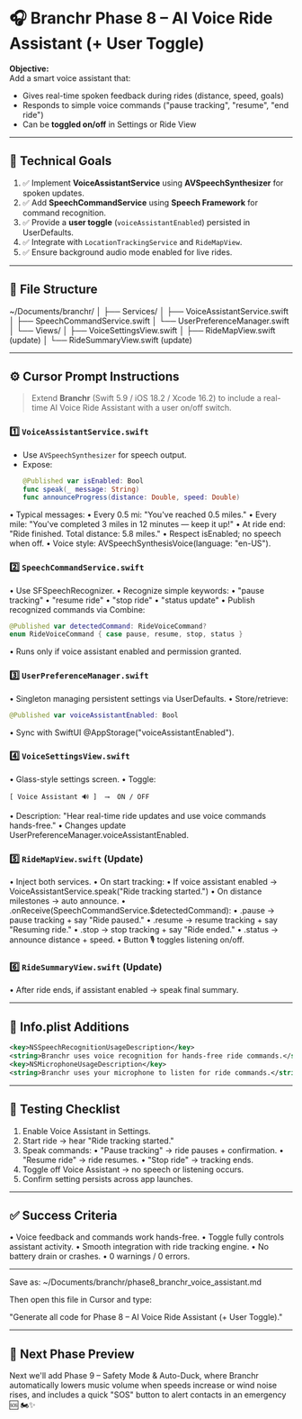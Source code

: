 # 🎧 Branchr Phase 8 – AI Voice Ride Assistant (+ User Toggle)

**Objective:**  
Add a smart voice assistant that:
- Gives real-time spoken feedback during rides (distance, speed, goals)
- Responds to simple voice commands ("pause tracking", "resume", "end ride")
- Can be **toggled on/off** in Settings or Ride View

---

## 🧠 Technical Goals
1. ✅ Implement **VoiceAssistantService** using **AVSpeechSynthesizer** for spoken updates.  
2. ✅ Add **SpeechCommandService** using **Speech Framework** for command recognition.  
3. ✅ Provide a **user toggle** (`voiceAssistantEnabled`) persisted in UserDefaults.  
4. ✅ Integrate with `LocationTrackingService` and `RideMapView`.  
5. ✅ Ensure background audio mode enabled for live rides.

---

## 📂 File Structure

~/Documents/branchr/
│
├── Services/
│   ├── VoiceAssistantService.swift
│   ├── SpeechCommandService.swift
│   └── UserPreferenceManager.swift
│
└── Views/
│   ├── VoiceSettingsView.swift
│   ├── RideMapView.swift      (update)
│   └── RideSummaryView.swift  (update)

---

## ⚙️ Cursor Prompt Instructions

> Extend **Branchr** (Swift 5.9 / iOS 18.2 / Xcode 16.2) to include a real-time AI Voice Ride Assistant with a user on/off switch.

### 1️⃣ `VoiceAssistantService.swift`
- Use `AVSpeechSynthesizer` for speech output.  
- Expose:
  ```swift
  @Published var isEnabled: Bool
  func speak(_ message: String)
  func announceProgress(distance: Double, speed: Double)
  ```

•    Typical messages:
    •    Every 0.5 mi: "You've reached 0.5 miles."
    •    Every mile: "You've completed 3 miles in 12 minutes — keep it up!"
    •    At ride end: "Ride finished. Total distance: 5.8 miles."
    •    Respect isEnabled; no speech when off.
    •    Voice style: AVSpeechSynthesisVoice(language: "en-US").

### 2️⃣ `SpeechCommandService.swift`
•    Use SFSpeechRecognizer.
•    Recognize simple keywords:
    •    "pause tracking"
    •    "resume ride"
    •    "stop ride"
    •    "status update"
•    Publish recognized commands via Combine:

```swift
@Published var detectedCommand: RideVoiceCommand?
enum RideVoiceCommand { case pause, resume, stop, status }
```

•    Runs only if voice assistant enabled and permission granted.

### 3️⃣ `UserPreferenceManager.swift`
•    Singleton managing persistent settings via UserDefaults.
•    Store/retrieve:

```swift
@Published var voiceAssistantEnabled: Bool
```

•    Sync with SwiftUI @AppStorage("voiceAssistantEnabled").

### 4️⃣ `VoiceSettingsView.swift`
•    Glass-style settings screen.
•    Toggle:

```
[ Voice Assistant 🔊 ]  ⟶  ON / OFF
```

•    Description: "Hear real-time ride updates and use voice commands hands-free."
•    Changes update UserPreferenceManager.voiceAssistantEnabled.

### 5️⃣ `RideMapView.swift` (Update)
•    Inject both services.
•    On start tracking:
    •    If voice assistant enabled → VoiceAssistantService.speak("Ride tracking started.")
•    On distance milestones → auto announce.
•    .onReceive(SpeechCommandService.$detectedCommand):
    •    .pause → pause tracking + say "Ride paused."
    •    .resume → resume tracking + say "Resuming ride."
    •    .stop → stop tracking + say "Ride ended."
    •    .status → announce distance + speed.
•    Button 🎙 toggles listening on/off.

### 6️⃣ `RideSummaryView.swift` (Update)
•    After ride ends, if assistant enabled → speak final summary.

---

## 🔐 Info.plist Additions

```xml
<key>NSSpeechRecognitionUsageDescription</key>
<string>Branchr uses voice recognition for hands-free ride commands.</string>
<key>NSMicrophoneUsageDescription</key>
<string>Branchr uses your microphone to listen for ride commands.</string>
```

---

## 🧪 Testing Checklist
1.    Enable Voice Assistant in Settings.
2.    Start ride → hear "Ride tracking started."
3.    Speak commands:
    •    "Pause tracking" → ride pauses + confirmation.
    •    "Resume ride" → ride resumes.
    •    "Stop ride" → tracking ends.
4.    Toggle off Voice Assistant → no speech or listening occurs.
5.    Confirm setting persists across app launches.

---

## ✅ Success Criteria
•    Voice feedback and commands work hands-free.
•    Toggle fully controls assistant activity.
•    Smooth integration with ride tracking engine.
•    No battery drain or crashes.
•    0 warnings / 0 errors.

---

Save as:
~/Documents/branchr/phase8_branchr_voice_assistant.md

Then open this file in Cursor and type:

"Generate all code for Phase 8 – AI Voice Ride Assistant (+ User Toggle)."

---

## 🏁 Next Phase Preview

Next we'll add Phase 9 – Safety Mode & Auto-Duck, where Branchr automatically lowers music volume when speeds increase or wind noise rises, and includes a quick "SOS" button to alert contacts in an emergency 🆘 🏍️✨
